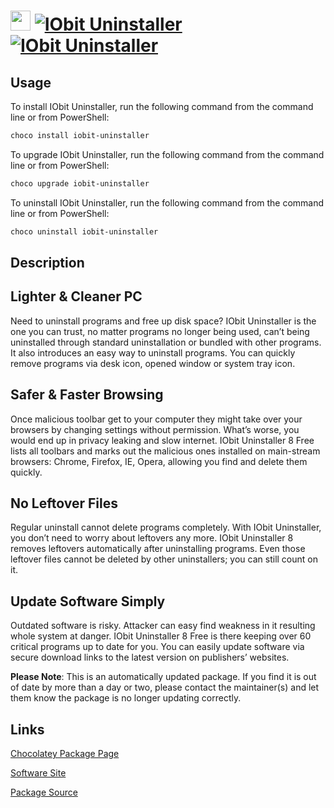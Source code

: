 ﻿# <img src="https://cdn.jsdelivr.net/gh/mkevenaar/chocolatey-packages@fa5af738fb52d32c4c8778f7ac39077787c4653e/icons/iobit-uninstaller.png" width="32" height="32"/> [![IObit Uninstaller](https://img.shields.io/chocolatey/v/iobit-uninstaller.svg?label=IObit+Uninstaller)](https://community.chocolatey.org/packages/iobit-uninstaller) [![IObit Uninstaller](https://img.shields.io/chocolatey/dt/iobit-uninstaller.svg)](https://community.chocolatey.org/packages/iobit-uninstaller)

## Usage

To install IObit Uninstaller, run the following command from the command line or from PowerShell:

```powershell
choco install iobit-uninstaller
```

To upgrade IObit Uninstaller, run the following command from the command line or from PowerShell:

```powershell
choco upgrade iobit-uninstaller
```

To uninstall IObit Uninstaller, run the following command from the command line or from PowerShell:

```powershell
choco uninstall iobit-uninstaller
```

## Description

## Lighter & Cleaner PC

Need to uninstall programs and free up disk space? IObit Uninstaller is the one you can trust, no matter programs no longer being used, can’t being uninstalled through standard uninstallation or bundled with other programs. It also introduces an easy way to uninstall programs. You can quickly remove programs via desk icon, opened window or system tray icon.

## Safer & Faster Browsing

Once malicious toolbar get to your computer they might take over your browsers by changing settings without permission. What’s worse, you would end up in privacy leaking and slow internet. IObit Uninstaller 8 Free lists all toolbars and marks out the malicious ones installed on main-stream browsers: Chrome, Firefox, IE, Opera, allowing you find and delete them quickly.

## No Leftover Files

Regular uninstall cannot delete programs completely. With IObit Uninstaller, you don’t need to worry about leftovers any more. IObit Uninstaller 8 removes leftovers automatically after uninstalling programs. Even those leftover files cannot be deleted by other uninstallers; you can still count on it.

## Update Software Simply

Outdated software is risky. Attacker can easy find weakness in it resulting whole system at danger. IObit Uninstaller 8 Free is there keeping over 60 critical programs up to date for you. You can easily update software via secure download links to the latest version on publishers’ websites.

**Please Note**: This is an automatically updated package. If you find it is
out of date by more than a day or two, please contact the maintainer(s) and
let them know the package is no longer updating correctly.


## Links

[Chocolatey Package Page](https://community.chocolatey.org/packages/iobit-uninstaller)

[Software Site](https://www.iobit.com/en/advanceduninstaller.php)

[Package Source](https://github.com/mkevenaar/chocolatey-packages/tree/master/automatic/iobit-uninstaller)

